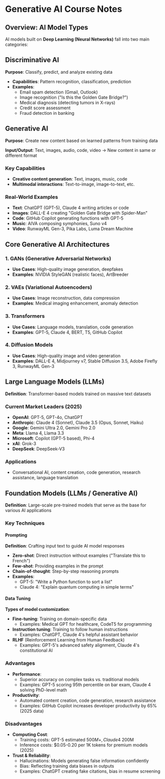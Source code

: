# Generative AI Course Notes

## Overview: AI Model Types

AI models built on **Deep Learning (Neural Networks)** fall into two main categories:

## Discriminative AI
**Purpose**: Classify, predict, and analyze existing data
- **Capabilities**: Pattern recognition, classification, prediction
- **Examples**:
  - Email spam detection (Gmail, Outlook)
  - Image recognition ("Is this the Golden Gate Bridge?")
  - Medical diagnosis (detecting tumors in X-rays)
  - Credit score assessment
  - Fraud detection in banking

## Generative AI
**Purpose**: Create new content based on learned patterns from training data

**Input/Output**: Text, images, audio, code, video → New content in same or different format

### Key Capabilities
- **Creative content generation**: Text, images, music, code
- **Multimodal interactions**: Text-to-image, image-to-text, etc.

### Real-World Examples
- **Text**: ChatGPT (GPT-5), Claude 4 writing articles or code
- **Images**: DALL-E 4 creating "Golden Gate Bridge with Spider-Man"
- **Code**: GitHub Copilot generating functions with GPT-5
- **Music**: AIVA composing symphonies, Suno v4
- **Video**: RunwayML Gen-3, Pika Labs, Luma Dream Machine

## Core Generative AI Architectures

### 1. GANs (Generative Adversarial Networks)
- **Use Cases**: High-quality image generation, deepfakes
- **Examples**: NVIDIA StyleGAN (realistic faces), ArtBreeder

### 2. VAEs (Variational Autoencoders)
- **Use Cases**: Image reconstruction, data compression
- **Examples**: Medical imaging enhancement, anomaly detection

### 3. Transformers
- **Use Cases**: Language models, translation, code generation
- **Examples**: GPT-5, Claude 4, BERT, T5, GitHub Copilot

### 4. Diffusion Models
- **Use Cases**: High-quality image and video generation
- **Examples**: DALL-E 4, Midjourney v7, Stable Diffusion 3.5, Adobe Firefly 3, RunwayML Gen-3

## Large Language Models (LLMs)
**Definition**: Transformer-based models trained on massive text datasets

### Current Market Leaders (2025)
- **OpenAI**: GPT-5, GPT-4o, ChatGPT
- **Anthropic**: Claude 4 (Sonnet), Claude 3.5 (Opus, Sonnet, Haiku)
- **Google**: Gemini Ultra 2.0, Gemini Pro 2.0
- **Meta**: Llama 4, Llama 3.3
- **Microsoft**: Copilot (GPT-5 based), Phi-4
- **xAI**: Grok-3
- **DeepSeek**: DeepSeek-V3

### Applications
- Conversational AI, content creation, code generation, research assistance, language translation

## Foundation Models (LLMs / Generative AI)

**Definition**: Large-scale pre-trained models that serve as the base for various AI applications

### Key Techniques

#### Prompting
**Definition**: Crafting input text to guide AI model responses
- **Zero-shot**: Direct instruction without examples ("Translate this to French")
- **Few-shot**: Providing examples in the prompt
- **Chain-of-thought**: Step-by-step reasoning prompts
- **Examples**: 
  - GPT-5: "Write a Python function to sort a list"
  - Claude 4: "Explain quantum computing in simple terms"

#### Data Tuning
**Types of model customization**:
- **Fine-tuning**: Training on domain-specific data
  - Examples: Medical GPT for healthcare, CodeT5 for programming
- **Instruction tuning**: Training to follow human instructions
  - Examples: ChatGPT, Claude 4's helpful assistant behavior
- **RLHF** (Reinforcement Learning from Human Feedback)
  - Examples: GPT-5's advanced safety alignment, Claude 4's constitutional AI

### Advantages
- **Performance**: 
  - Superior accuracy on complex tasks vs. traditional models
  - Examples: GPT-5 scoring 95th percentile on bar exam, Claude 4 solving PhD-level math
- **Productivity**: 
  - Automated content creation, code generation, research assistance
  - Examples: GitHub Copilot increases developer productivity by 65% (2025 data)

### Disadvantages
- **Computing Cost**: 
  - Training costs: GPT-5 estimated $500M+, Claude 4 ~$200M
  - Inference costs: $0.05-0.20 per 1K tokens for premium models (2025)
- **Trust & Reliability**:
  - Hallucinations: Models generating false information confidently
  - Bias: Reflecting training data biases in outputs
  - Examples: ChatGPT creating fake citations, bias in resume screening



